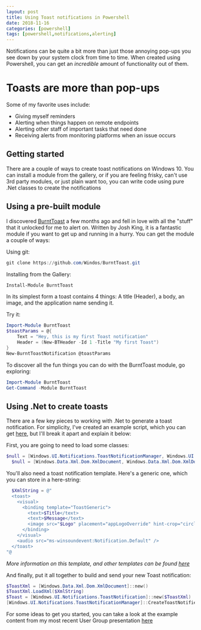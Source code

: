 ```yaml
---
layout: post
title: Using Toast notifications in Powershell
date: 2018-11-16
categories: [powershell]
tags: [powershell,notifications,alerting]
---
```


Notifications can be quite a bit more than just those annoying pop-ups you see down by your system clock from time to time. When created using Powershell, you can get an _incredible_ amount of functionality out of them.

# Toasts are more than pop-ups

Some of my favorite uses include:

* Giving myself reminders
* Alerting when things happen on remote endpoints
* Alerting other staff of important tasks that need done
* Receiving alerts from monitoring platforms when an issue occurs

## Getting started

There are a couple of ways to create toast notifications on Windows 10. You can install a module from the gallery, or if you are feeling frisky, can't use 3rd party modules, or just plain want too, you can write code using pure .Net classes to create the notifications

## Using a pre-built module

I discovered [BurntToast](https://github.com/Windos/BurntToast) a few months ago and fell in love with all the "stuff" that it unlocked for me to alert on. Written by Josh King, it is a fantastic module if you want to get up and running in a hurry. You can get the module a couple of ways:

Using git:

```powershell
git clone https://github.com/Windos/BurntToast.git
```

Installing from the Gallery:

```powershell
Install-Module BurntToast
```

In its simplest form a toast contains 4 things: A title (Header), a body, an image, and the application name sending it.

Try it:

```powershell
Import-Module BurntToast
$toastParams = @{
    Text = "Hey, this is my first Toast notification"
    Header = (New-BTHeader -Id 1 -Title "My first Toast")
}
New-BurntToastNotification @toastParams
```

To discover all the fun things you can do with the BurntToast module, go exploring:

```powershell
Import-Module BurntToast
Get-Command -Module BurntToast
```



## Using .Net to create toasts

There are a few key pieces to working with .Net to generate a toast notification. For simplicity, I've created an example script, which you can get [here](https://gist.github.com/steviecoaster/aa534a7798d17d93bc080692eb98f5c1), but I'll break it apart and explain it below:

First, you are going to need to load some classes:

```powershell
$null = [Windows.UI.Notifications.ToastNotificationManager, Windows.UI.Notifications, ContentType = WindowsRuntime]
  $null = [Windows.Data.Xml.Dom.XmlDocument, Windows.Data.Xml.Dom.XmlDocument, ContentType = WindowsRuntime]
```

You'll also need a toast notification template. Here's a generic one, which you can store in a here-string:

```powershell
  $XmlString = @"
  <toast>
    <visual>
      <binding template="ToastGeneric">
        <text>$Title</text>
        <text>$Message</text>
        <image src="$Logo" placement="appLogoOverride" hint-crop="circle" />
      </binding>
    </visual>
    <audio src="ms-winsoundevent:Notification.Default" />
  </toast>
"@
```

_More information on this template, and other templates can be found [here](https://docs.microsoft.com/en-us/windows/uwp/design/shell/tiles-and-notifications/adaptive-interactive-toasts)_

And finally, put it all together to build and send your new Toast notification:

```powershell
$ToastXml = [Windows.Data.Xml.Dom.XmlDocument]::new()
$ToastXml.LoadXml($XmlString)
$Toast = [Windows.UI.Notifications.ToastNotification]::new($ToastXml)
[Windows.UI.Notifications.ToastNotificationManager]::CreateToastNotifier($AppId).Show($Toast)
```

For some ideas to get you started, you can take a look at the example content from my most recent User Group presentation [here](https://github.com/steviecoaster/RTPSUG7Nov/tree/master/Scripts)
